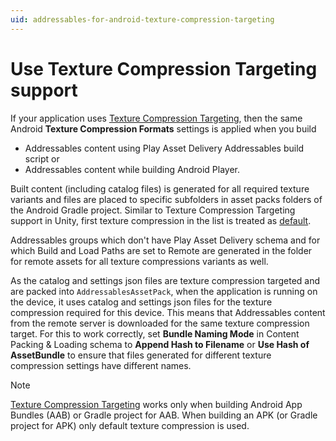 ```yaml
---
uid: addressables-for-android-texture-compression-targeting
---
```


# Use Texture Compression Targeting support

If your application uses [Texture Compression Targeting](https://docs.unity3d.com/2023.2/Documentation/Manual/android-distribution-google-play.html#texture-compression-targeting), then the same Android **Texture Compression Formats** settings is applied when you build
* Addressables content using Play Asset Delivery Addressables build script or
* Addressables content while building Android Player.

Built content (including catalog files) is generated for all required texture variants and files are placed to specific subfolders in asset packs folders of the Android Gradle project. Similar to Texture Compression Targeting support in Unity, first texture compression in the list is treated as [default](https://developer.android.com/guide/playcore/asset-delivery/texture-compression#select-default-format).

Addressables groups which don't have Play Asset Delivery schema and for which Build and Load Paths are set to Remote are generated in the folder for remote assets for all texture compressions variants as well.

As the catalog and settings json files are texture compression targeted and are packed into `AddressablesAssetPack`, when the application is running on the device, it uses catalog and settings json files for the texture compression required for this device. This means that Addressables content from the remote server is downloaded for the same texture compression target. For this to work correctly, set **Bundle Naming Mode** in Content Packing & Loading schema to **Append Hash to Filename** or **Use Hash of AssetBundle** to ensure that files generated for different texture compression settings have different names.

>[!NOTE]
>[Texture Compression Targeting](https://docs.unity3d.com/Documentation/Manual/android-distribution-google-play.html#texture-compression-targeting) works only when building Android App Bundles (AAB) or Gradle project for AAB. When building an APK (or Gradle project for APK) only default texture compression is used.
